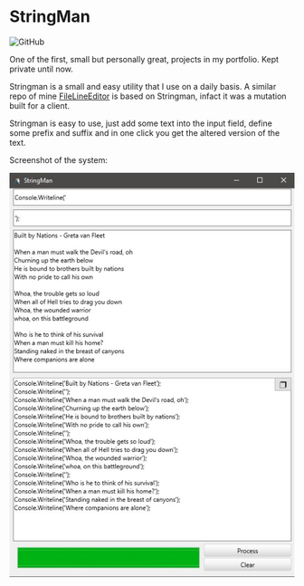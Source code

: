 # StringMan

![GitHub](https://img.shields.io/github/license/c0der4t/StringMan?style=for-the-badge)

One of the first, small but personally great, projects in my portfolio. Kept private until now.

Stringman is a small and easy utility that I use on a daily basis. 
A similar repo of mine [FileLineEditor](https://github.com/c0der4t/FileLineEditor) is based on Stringman, infact it was a mutation built for a client.

Stringman is easy to use, just add some text into the input field, define some prefix and suffix and in one click you get the altered version of the text.

Screenshot of the system:

![Screenshot](https://github.com/c0der4t/StringMan/blob/main/img/screenshot1.jpg)

